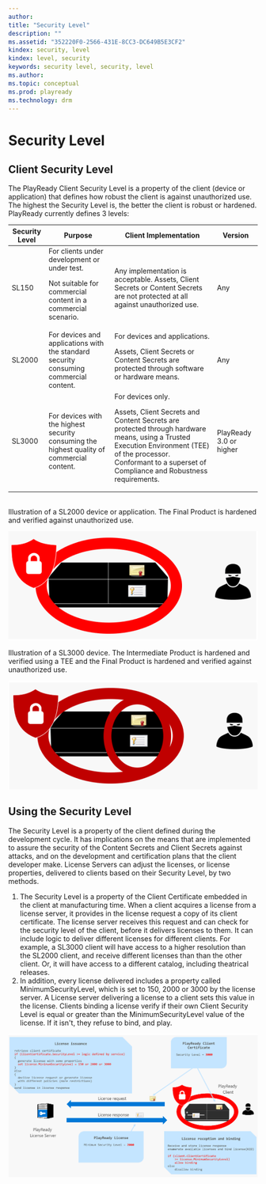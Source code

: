 ```yaml
---
author: 
title: "Security Level"
description: ""
ms.assetid: "352220F0-2566-431E-8CC3-DC649B5E3CF2"
kindex: security, level
kindex: level, security
keywords: security level, security, level
ms.author: 
ms.topic: conceptual
ms.prod: playready
ms.technology: drm
---
```


# Security Level
## Client Security Level
The PlayReady Client Security Level is a property of the client (device or application) that defines how robust the client is against unauthorized use. The highest the Security Level is, the better the client is robust or hardened.
PlayReady currently defines 3 levels:

|Security Level|Purpose|Client Implementation|Version|
| --- | --- | --- | --- |
|SL150|For clients under development or under test. <p/>Not suitable for commercial content in a commercial scenario.|Any implementation is acceptable. Assets, Client Secrets or Content Secrets are not protected at all against unauthorized use.|Any|
|SL2000|For devices and applications with the standard security consuming commercial content.|For devices and applications.<p/>Assets, Client Secrets or Content Secrets are protected through software or hardware means.|Any|
|SL3000|For devices with the highest security consuming the highest quality of commercial content.|For devices only.<p/>Assets, Client Secrets and Content Secrets are protected through hardware means, using a Trusted Execution Environment (TEE) of the processor. Conformant to a superset of Compliance and Robustness requirements.|PlayReady 3.0 or higher|

<br />
Illustration of a SL2000 device or application. The Final Product is hardened and verified against unauthorized use.

![Illustration of a SL2000 device. The Final Product is hardened against unauthorized use](../images/security_level_2000.png)

Illustration of a SL3000 device. The Intermediate Product is hardened and verified using a TEE and the Final Product is hardened and verified against unauthorized use.

![Illustration of a SL3000 device.The Intermediate Product is hardened and verified using a TEE and the Final Product is hardened and verified against unauthorized use](../images/security_level_3000.png)

## Using the Security Level
The Security Level is a property of the client defined during the development cycle. It has implications on the means that are implemented to assure the security of the Content Secrets and Client Secrets against attacks, and on the development and certification plans that the client developer make.
License Servers can adjust the licenses, or license properties, delivered to clients based on their Security Level, by two methods.
1) The Security Level is a property of the Client Certificate embedded in the client at manufacturing time. When a client acquires a license from a license server, it provides in the license request a copy of its client certificate. The license server receives this request and can check for the security level of the client, before it delivers licenses to them. It can include logic to deliver different licenses for different clients. For example, a SL3000 client will have access to a higher resolution than the SL2000 client, and receive different licenses than than the other client. Or, it will have access to a different catalog, including theatrical releases.
2) In addition, every license delivered includes a property called MinimumSecurityLevel, which is set to 150, 2000 or 3000 by the license server. A License server delivering a license to a client sets this value in the license. Clients binding a license verify if their own Client Security Level is equal or greater than the MinimumSecurityLevel value of the license. If it isn't, they refuse to bind, and play.

![Illustration of a SL2000 device. The Final Product is hardened against unauthorized use](../images/security_level.png)
